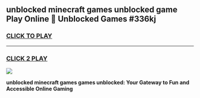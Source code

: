 
## unblocked minecraft games unblocked game Play Online 👋 Unblocked Games #336kj
<h3>
<a href="https://premium.freeplayer.one?title=unblocked_minecraft_games&ref=21F">CLICK TO PLAY</a></h3>
<hr>

<h3>
<a href="https://premium.freeplayer.one?title=unblocked_minecraft_games&ref=21F">CLICK 2 PLAY</a>
  
</h3>

<a href="https://premium.freeplayer.one?title=unblocked_minecraft_games&ref=21F/"><img src="https://clearcache.store/games.png"></a>


**unblocked minecraft games games unblocked: Your Gateway to Fun and Accessible Online Gaming**
